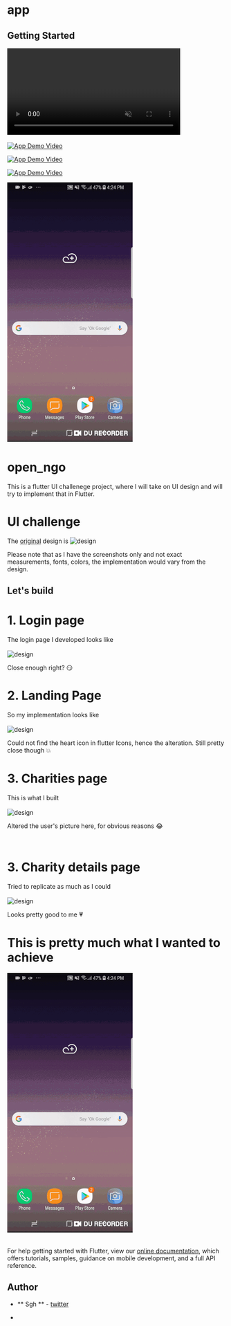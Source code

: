 # app

## Getting Started

<video src="https://codeinvesto.com/upload/app-emp-demo.mp4" data-canonical-src="https://codeinvesto.com/upload/app-emp-demo.mp4" controls="controls" muted="muted" class="d-block rounded-bottom-2 border-top width-fit" style="max-height:640px; min-height: 200px">
</video>

[![App Demo Video](https://example.com/video_thumbnail.jpg)](https://codeinvesto.com/upload/app-emp-demo.mp4)

[![App Demo Video](https://example.com/video_thumbnail.jpg)](http://commondatastorage.googleapis.com/gtv-videos-bucket/sample/BigBuckBunny.mp4)

[![App Demo Video](https://example.com/video_thumbnail.jpg)](video2.mp4)

![gif](record.gif)

# open_ngo
This is a flutter UI challenege project, where I will take on UI design and will try to implement that in Flutter.

# UI challenge

The [original](https://dribbble.com/shots/5702327-Charity-Non-Profit-App-Freebie-Day-348-365-Project365?utm_source=Clipboard_Shot&utm_campaign=elitepixels&utm_content=Charity%2FNon-Profit%20App%20-%20Freebie%20%7C%20Day%20348%2F365%20-%20Project365&utm_medium=Social_Share) design is 
![design](https://cdn.dribbble.com/users/386883/screenshots/5702327/08122018-dribbble_2x.png)
<br/>




Please note that as I have the screenshots only and not exact measurements, fonts, colors, the implementation would vary from the design.

## Let's build

# 1. Login page
The login page I developed looks like
<br/>
<br/>
![design](screenshots/login.jpg)

Close enough right? :smirk:

# 2. Landing Page
So my implementation looks like
<br/>
<br/>
![design](screenshots/home.jpg)

Could not find the heart icon in flutter Icons, hence the alteration. Still pretty close though :boom:

# 3. Charities page
This is what I built
<br/>
<br/>
![design](screenshots/charities.jpg)

Altered the user's picture here, for obvious reasons :joy:

<br/>

# 3. Charity details page
Tried to replicate as much as I could
<br/>
<br/>
![design](screenshots/details.jpg)

Looks pretty good to me :heartpulse:



# This is pretty much what I wanted to achieve
![gif](record.gif)
<br/>
<br/>


For help getting started with Flutter, view our 
[online documentation](https://flutter.io/docs), which offers tutorials, 
samples, guidance on mobile development, and a full API reference.
</br>

## Author

* ** Sgh ** - [twitter](https://twitter.com/aritra__das)

* 
